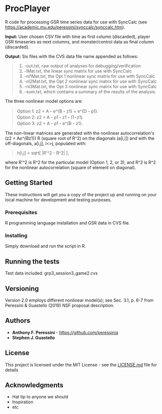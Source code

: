 # ProcPlayer

R code for processing GSR time series data for use with SyncCalc (see <https://academic.mu.edu/peressini/synccalc/synccalc.htm>). 

**Input:**  User chosen CSV file with time as first column (discarded), player GSR timeseries as next columns, and monster/control data as final column (discarded).

**Output:**  Six files with the CVS data file name appended as follows:

> 1.	-out.txt, raw output of analyses for debugging/verification
> 2. 	-lMat.txt, the linear sync matrix for use with SyncCalc
> 3.	-nl1Mat.txt, the Opt 1 nonlinear sync matrix for use with SyncCalc
> 4.	-nl2Mat.txt, the Opt 2 nonlinear sync matrix for use with SyncCalc
> 5.	-nl3Mat.txt, the Opt 3 nonlinear sync matrix for use with SyncCalc
> 6.	-sum.txt, which contains a summary of the results of the analysis.


The three nonlinear model options are:

> Option 1:	z2 = A・e^{B・z1} + e^{D・p1}.  
> Option 2:	z2 = A・p1・z1・(1−z1).  
> Option 3:	z2 = A・p1・e^{B・z1}.  

The non-linear matrices are generated with the nonlinear autocorrelation's (z2 = A*e^{B*z1}) R (square root of R^2) on the diagonals (a[i,i]) and with the off-diagonals, a[i,j], i<>j, populated with:

> h[i,j] = sqrt[ |R'^2 - R^2| ],
						 
where R'^2 is R^2 for the particular model (Option 1, 2, or 3), and R^2 is R^2 for the nonlinear autocorrelation (square of element on diagonal).


## Getting Started

These instructions will get you a copy of the project up and running on your local machine for development and testing purposes. 

### Prerequisites

R programming language installation and GSR data in CVS file.

### Installing

Simply download and run the script in R.

## Running the tests

Test data included:  grp3_session3_game2.cvs


## Versioning

Version 2.0 employs different nonlinear model(s); see Sec. 3.1, p. 6-7 from Peressini & Guastello (2019) NSF proposal description.


## Authors

* **Anthony F. Peressini** - <https://github.com/peressinia>
* **Stephen J. Guastello** 



## License

This project is licensed under the MIT License - see the [LICENSE.md](LICENSE.md) file for details

## Acknowledgments

* Hat tip to anyone we should
* Inspiration
* etc

